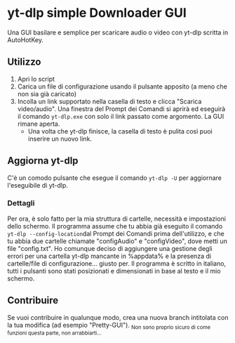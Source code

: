 # yt-dlp simple Downloader GUI
Una GUI basilare e semplice per scaricare audio o video con yt-dlp scritta in AutoHotKey.

## Utilizzo
1. Apri lo script
2. Carica un file di configurazione usando il pulsante apposito (a meno che non sia già caricato)
3. Incolla un link supportato nella casella di testo e clicca "Scarica video/audio". Una finestra del Prompt dei Comandi si aprirà ed eseguirà il comando `yt-dlp.exe` con solo il link passato come argomento. La GUI rimane aperta.
   - Una volta che yt-dlp finisce, la casella di testo è pulita così puoi inserire un nuovo link.

## Aggiorna yt-dlp
C'è un comodo pulsante che esegue il comando `yt-dlp -U` per aggiornare l'eseguibile di yt-dlp.

### Dettagli
Per ora, è solo fatto per la mia struttura di cartelle, necessità e impostazioni dello schermo.
Il programma assume che tu abbia già eseguito il comando `yt-dlp --config-location`dal Prompt dei Comandi prima dell'utilizzo, e che tu abbia due cartelle chiamate "configAudio" e "configVideo", dove metti un file "config.txt".
Ho comunque deciso di aggiungere una gestione degli errori per una cartella yt-dlp mancante in %appdata% e la presenza di cartelle/file di configurazione... giusto per.
Il programma è scritto in italiano, tutti i pulsanti sono stati posizionati e dimensionati in base al testo e il mio schermo.


## Contribuire
Se vuoi contribuire in qualunque modo, crea una nuova branch intitolata con la tua modifica (ad esempio "Pretty-GUI"). <sub>Non sono proprio sicuro di come funzioni questa parte, non arrabbiarti...</sub>
